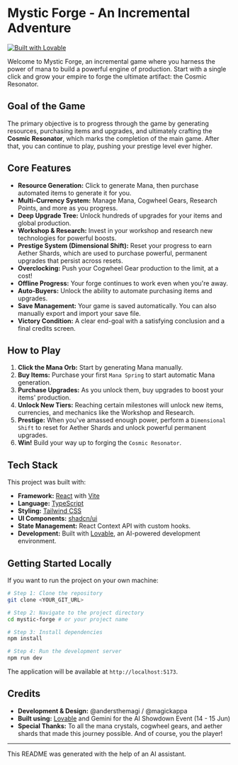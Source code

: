 
# Mystic Forge - An Incremental Adventure

[![Built with Lovable](https://img.shields.io/badge/Built%20with-Lovable-blue?style=for-the-badge&logo=love)](https://lovable.dev)

Welcome to Mystic Forge, an incremental game where you harness the power of mana to build a powerful engine of production. Start with a single click and grow your empire to forge the ultimate artifact: the Cosmic Resonator.

## Goal of the Game

The primary objective is to progress through the game by generating resources, purchasing items and upgrades, and ultimately crafting the **Cosmic Resonator**, which marks the completion of the main game. After that, you can continue to play, pushing your prestige level ever higher.

## Core Features

-   **Resource Generation:** Click to generate Mana, then purchase automated items to generate it for you.
-   **Multi-Currency System:** Manage Mana, Cogwheel Gears, Research Points, and more as you progress.
-   **Deep Upgrade Tree:** Unlock hundreds of upgrades for your items and global production.
-   **Workshop & Research:** Invest in your workshop and research new technologies for powerful boosts.
-   **Prestige System (Dimensional Shift):** Reset your progress to earn Aether Shards, which are used to purchase powerful, permanent upgrades that persist across resets.
-   **Overclocking:** Push your Cogwheel Gear production to the limit, at a cost!
-   **Offline Progress:** Your forge continues to work even when you're away.
-   **Auto-Buyers:** Unlock the ability to automate purchasing items and upgrades.
-   **Save Management:** Your game is saved automatically. You can also manually export and import your save file.
-   **Victory Condition:** A clear end-goal with a satisfying conclusion and a final credits screen.

## How to Play

1.  **Click the Mana Orb:** Start by generating Mana manually.
2.  **Buy Items:** Purchase your first `Mana Spring` to start automatic Mana generation.
3.  **Purchase Upgrades:** As you unlock them, buy upgrades to boost your items' production.
4.  **Unlock New Tiers:** Reaching certain milestones will unlock new items, currencies, and mechanics like the Workshop and Research.
5.  **Prestige:** When you've amassed enough power, perform a `Dimensional Shift` to reset for Aether Shards and unlock powerful permanent upgrades.
6.  **Win!** Build your way up to forging the `Cosmic Resonator`.

## Tech Stack

This project was built with:

-   **Framework:** [React](https://reactjs.org/) with [Vite](https://vitejs.dev/)
-   **Language:** [TypeScript](https://www.typescriptlang.org/)
-   **Styling:** [Tailwind CSS](https://tailwindcss.com/)
-   **UI Components:** [shadcn/ui](https://ui.shadcn.com/)
-   **State Management:** React Context API with custom hooks.
-   **Development:** Built with [Lovable](https://lovable.dev), an AI-powered development environment.

## Getting Started Locally

If you want to run the project on your own machine:

```sh
# Step 1: Clone the repository
git clone <YOUR_GIT_URL>

# Step 2: Navigate to the project directory
cd mystic-forge # or your project name

# Step 3: Install dependencies
npm install

# Step 4: Run the development server
npm run dev
```

The application will be available at `http://localhost:5173`.

## Credits

-   **Development & Design:** @andersthemagi / @magickappa
-   **Built using:** [Lovable](https://lovable.dev) and Gemini for the AI Showdown Event (14 - 15 Jun)
-   **Special Thanks:** To all the mana crystals, cogwheel gears, and aether shards that made this journey possible. And of course, you the player!

---

This README was generated with the help of an AI assistant.
